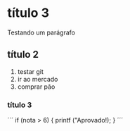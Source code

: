 # título 3

Testando um parágrafo

## título 2

1. testar  git
2. ir ao mercado
3. comprar pão

### título 3

´´´
if (nota > 6) {
	printf ("Aprovado!);
}
´´´
